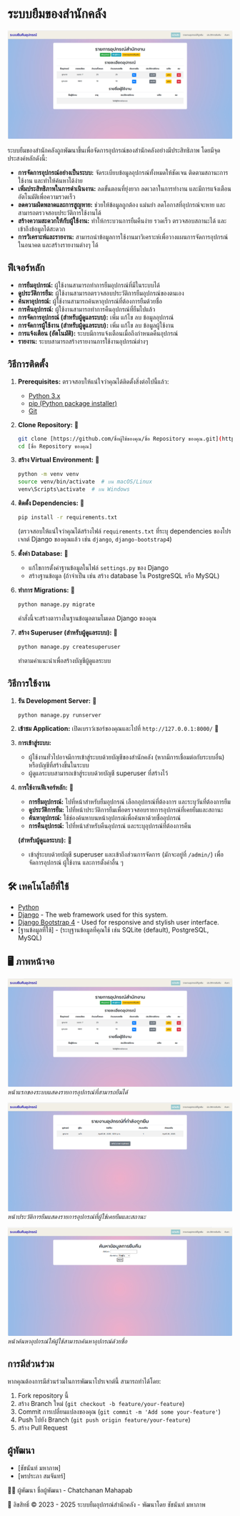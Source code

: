 # ระบบยืมของสำนักคลัง


![ระบบยืมของสำนักคลัง](a1.jpg)

ระบบยืมของสำนักคลังถูกพัฒนาขึ้นเพื่อจัดการอุปกรณ์ของสำนักคลังอย่างมีประสิทธิภาพ โดยมีจุดประสงค์หลักดังนี้:

* **การจัดการอุปกรณ์อย่างเป็นระบบ:** จัดระเบียบข้อมูลอุปกรณ์ทั้งหมดให้ชัดเจน ติดตามสถานะการใช้งาน และทำให้ค้นหาได้ง่าย
* **เพิ่มประสิทธิภาพในการดำเนินงาน:** ลดขั้นตอนที่ยุ่งยาก ลดเวลาในการทำงาน และมีการแจ้งเตือนอัตโนมัติเพื่อความรวดเร็ว
* **ลดความผิดพลาดและการสูญหาย:** ช่วยให้ข้อมูลถูกต้อง แม่นยำ ลดโอกาสที่อุปกรณ์จะหาย และสามารถตรวจสอบประวัติการใช้งานได้
* **สร้างความสะดวกให้กับผู้ใช้งาน:** ทำให้กระบวนการยืมคืนง่าย รวดเร็ว ตรวจสอบสถานะได้ และเข้าถึงข้อมูลได้สะดวก
* **การวิเคราะห์และรายงาน:** สามารถนำข้อมูลการใช้งานมาวิเคราะห์เพื่อวางแผนการจัดการอุปกรณ์ในอนาคต และสร้างรายงานต่างๆ ได้

## ฟีเจอร์หลัก

* **การยืมอุปกรณ์:** ผู้ใช้งานสามารถทำการยืมอุปกรณ์ที่มีในระบบได้
* **ดูประวัติการยืม:** ผู้ใช้งานสามารถตรวจสอบประวัติการยืมอุปกรณ์ของตนเอง
* **ค้นหาอุปกรณ์:** ผู้ใช้งานสามารถค้นหาอุปกรณ์ที่ต้องการยืมด้วยชื่อ
* **การคืนอุปกรณ์:** ผู้ใช้งานสามารถทำการคืนอุปกรณ์ที่ยืมไปแล้ว
* **การจัดการอุปกรณ์ (สำหรับผู้ดูแลระบบ):** เพิ่ม แก้ไข ลบ ข้อมูลอุปกรณ์
* **การจัดการผู้ใช้งาน (สำหรับผู้ดูแลระบบ):** เพิ่ม แก้ไข ลบ ข้อมูลผู้ใช้งาน
* **การแจ้งเตือน (อัตโนมัติ):** ระบบมีการแจ้งเตือนเมื่อถึงกำหนดคืนอุปกรณ์ 
* **รายงาน:** ระบบสามารถสร้างรายงานการใช้งานอุปกรณ์ต่างๆ

## วิธีการติดตั้ง

1.  **Prerequisites:** ตรวจสอบให้แน่ใจว่าคุณได้ติดตั้งสิ่งต่อไปนี้แล้ว:
    * [Python 3.x](https://www.python.org/downloads/)
    * [pip (Python package installer)](https://pip.pypa.io/en/stable/installing/)
    * [Git](https://git-scm.com/downloads)

2.  **Clone Repository:** 📁
    ```bash
    git clone [https://github.com/ชื่อผู้ใช้ของคุณ/ชื่อ Repository ของคุณ.git](https://github.com/ชื่อผู้ใช้ของคุณ/ชื่อ Repository ของคุณ.git)
    cd [ชื่อ Repository ของคุณ]
    ```

3.  **สร้าง Virtual Environment:** 📁
    ```bash
    python -m venv venv
    source venv/bin/activate  # บน macOS/Linux
    venv\Scripts\activate  # บน Windows
    ```

4.  **ติดตั้ง Dependencies:** 📁
    ```bash
    pip install -r requirements.txt
    ```
    (ตรวจสอบให้แน่ใจว่าคุณได้สร้างไฟล์ `requirements.txt` ที่ระบุ dependencies ของโปรเจกต์ Django ของคุณแล้ว เช่น `django`, `django-bootstrap4`)

5.  **ตั้งค่า Database:** 📁
    * แก้ไขการตั้งค่าฐานข้อมูลในไฟล์ `settings.py` ของ Django
    * สร้างฐานข้อมูล (ถ้าจำเป็น เช่น สร้าง database ใน PostgreSQL หรือ MySQL)

6.  **ทำการ Migrations:** 📁
    ```bash
    python manage.py migrate
    ```
    คำสั่งนี้จะสร้างตารางในฐานข้อมูลตามโมเดล Django ของคุณ

7.  **สร้าง Superuser (สำหรับผู้ดูแลระบบ):** 📁
    ```bash
    python manage.py createsuperuser
    ```
    ทำตามคำแนะนำเพื่อสร้างบัญชีผู้ดูแลระบบ

## วิธีการใช้งาน

1.  **รัน Development Server:** 📁
    ```bash
    python manage.py runserver
    ```

2.  **เข้าชม Application:** เปิดเบราว์เซอร์ของคุณและไปที่ `http://127.0.0.1:8000/` 📁

3.  **การเข้าสู่ระบบ:**
    * ผู้ใช้งานทั่วไปอาจมีการเข้าสู่ระบบด้วยบัญชีของสำนักคลัง (หากมีการเชื่อมต่อกับระบบอื่น) หรือบัญชีที่สร้างขึ้นในระบบ
    * ผู้ดูแลระบบสามารถเข้าสู่ระบบด้วยบัญชี superuser ที่สร้างไว้

4.  **การใช้งานฟีเจอร์หลัก:** 📁
    * **การยืมอุปกรณ์:** ไปที่หน้าสำหรับยืมอุปกรณ์ เลือกอุปกรณ์ที่ต้องการ และระบุวันที่ต้องการยืม
    * **ดูประวัติการยืม:** ไปที่หน้าประวัติการยืมเพื่อตรวจสอบรายการอุปกรณ์ที่เคยยืมและสถานะ
    * **ค้นหาอุปกรณ์:** ใช้ช่องค้นหาบนหน้าอุปกรณ์เพื่อค้นหาด้วยชื่ออุปกรณ์
    * **การคืนอุปกรณ์:** ไปที่หน้าสำหรับคืนอุปกรณ์ และระบุอุปกรณ์ที่ต้องการคืน

    **(สำหรับผู้ดูแลระบบ):** 📁
    * เข้าสู่ระบบด้วยบัญชี superuser และเข้าถึงส่วนการจัดการ (มักจะอยู่ที่ `/admin/`) เพื่อจัดการอุปกรณ์ ผู้ใช้งาน และการตั้งค่าอื่น ๆ

## 🛠️ เทคโนโลยีที่ใช้

* [Python](https://www.python.org/)
* [Django](https://www.djangoproject.com/) - The web framework used for this system.
* [Django Bootstrap 4](https://django-bootstrap4.readthedocs.io/en/stable/) - Used for responsive and stylish user interface.
* [ฐานข้อมูลที่ใช้] - (ระบุฐานข้อมูลที่คุณใช้ เช่น SQLite (default), PostgreSQL, MySQL)

## 🖥️ ภาพหน้าจอ 

![หน้าแรกของระบบการยืม](a1.jpg)
*หน้าแรกของระบบแสดงรายการอุปกรณ์ที่สามารถยืมได้*

![หน้าประวัติอุปกรณ์ที่กำลังยืม](a2.jpg)
*หน้าประวัติการยืมแสดงรายการอุปกรณ์ที่ผู้ใช้เคยยืมและสถานะ*

![หน้าค้นหาอุปกรณ์](a3.jpg)
*หน้าค้นหาอุปกรณ์ให้ผู้ใช้สามารถค้นหาอุปกรณ์ด้วยชื่อ*



## การมีส่วนร่วม

หากคุณต้องการมีส่วนร่วมในการพัฒนาโปรเจกต์นี้ สามารถทำได้โดย:

1.  Fork repository นี้
2.  สร้าง Branch ใหม่ (`git checkout -b feature/your-feature`)
3.  Commit การเปลี่ยนแปลงของคุณ (`git commit -m 'Add some your-feature'`)
4.  Push ไปยัง Branch (`git push origin feature/your-feature`)
5.  สร้าง Pull Request

## ผู้พัฒนา

* [ชัชนันท์ มหาภาพ]
* [พรประภา สมจันทร์]

👨‍💻 ผู้พัฒนา
ชื่อผู้พัฒนา - Chatchanan Mahapab 

📄 ลิขสิทธิ์
© 2023 - 2025 ระบบยืมอุปกรณ์สำนักคลัง - พัฒนาโดย ชัชนันท์ มหาภาพ
